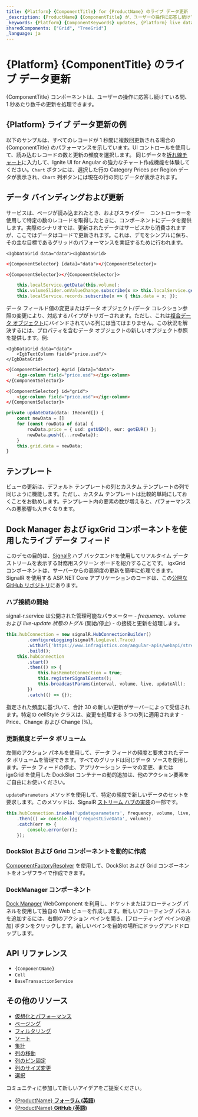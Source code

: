 ```yaml
---
title: {Platform} {ComponentTitle} for {ProductName} のライブ データ更新
_description: {ProductName} {ComponentTitle} が、ユーザーの操作に応答し続けている間、1 秒あたり数千の更新を処理する方法を確認します。
_keywords: {Platform} {ComponentKeywords} updates, {Platform} live data, infragistics, 更新, ライブ データ, インフラジスティックス
sharedComponents: ["Grid", "TreeGrid"]
_language: ja
---
```


# {Platform} {ComponentTitle} のライブ データ更新

{ComponentTitle} コンポーネントは、ユーザーの操作に応答し続けている間、1 秒あたり数千の更新を処理できます。

<!-- Angular -->
## {Platform} ライブ データ更新の例

以下のサンプルは、すべてのレコードが 1 秒間に複数回更新される場合の {ComponentTitle} のパフォーマンスを示しています。UI コントロールを使用して、読み込むレコードの数と更新の頻度を選択します。
同じデータを[折れ線チャート](../charts/types/line-chart.md)に入力して、Ignite UI for Angular の強力なチャート作成機能を体験してください。`Chart` ボタンには、選択した行の Category Prices per Region データが表示され、`Chart` 列ボタンには現在の行の同じデータが表示されます。

<code-view style="height:700px"
           data-demos-base-url="{environment:dvDemosBaseUrl}"
           iframe-src="{environment:dvDemosBaseUrl}/{ComponentSample}-grid-finjs"
           alt="Angular ライブ データ更新の例">
</code-view>

<!-- end: Angular -->
## データ バインディングおよび更新

サービスは、ページが読み込まれたとき、およびスライダー　コントローラーを使用して特定の数のレコードを取得したときに、コンポーネントにデータを提供します。実際のシナリオでは、更新されたデータはサービスから消費されますが、ここではデータはコードで更新されます。これは、デモをシンプルに保ち、その主な目標であるグリッドのパフォーマンスを実証するために行われます。

```Razor
<IgbDataGrid data="data"><IgbDataGrid>
```

<!-- Angular -->
```html
<{ComponentSelector} [data]="data"></{ComponentSelector}>
```
<!-- end: Angular -->

<!-- WebComponents -->
```html
<{ComponentSelector}></{ComponentSelector}>
```
<!-- end: WebComponents -->


```typescript
    this.localService.getData(this.volume);
    this.volumeSlider.onValueChange.subscribe(x => this.localService.getData(this.volume);
    this.localService.records.subscribe(x => { this.data = x; });
```

データ フィールド値の変更またはデータ オブジェクト/データ コレクション参照の変更により、対応するパイプがトリガーされます。ただし、これは[複合データ オブジェクト](grid.md#複雑なデータ-バインディング)にバインドされている列には当てはまりません。この状況を解決するには、プロパティを含むデータ オブジェクトの新しいオブジェクト参照を提供します。例:

```Razor
<IgbDataGrid data="data">
    <IgbTextColumn field="price.usd"/>
</IgbDataGrid>
```

<!-- Angular -->
```html
<{ComponentSelector} #grid [data]="data">
    <igx-column field="price.usd"></igx-column>
</{ComponentSelector}>
```
<!-- end: Angular -->

<!-- WebComponents -->
```html
<{ComponentSelector} id="grid">
    <igc-column field="price.usd"></igc-column>
</{ComponentSelector}>
```
<!-- end: WebComponents -->

```typescript
private updateData(data: IRecord[]) {
    const newData = []
    for (const rowData of data) {
        rowData.price = { usd: getUSD(), eur: getEUR() };
        newData.push({...rowData});
    }
    this.grid.data = newData;
}
```

## テンプレート
ビューの更新は、デフォルト テンプレートの列とカスタム テンプレートの列で同じように機能します。ただし、カスタム テンプレートは比較的単純にしておくことをお勧めします。テンプレート内の要素の数が増えると、パフォーマンスへの悪影響も大きくなります。

<!-- Angular -->
## Dock Manager および igxGrid コンポーネントを使用したライブ データ フィード
このデモの目的は、[SignalR](https://dotnet.microsoft.com/apps/aspnet/signalr) ハブ バックエンドを使用してリアルタイム データ ストリームを表示する財務用スクリーン ボードを紹介することです。
igxGrid コンポーネントは、サーバーからの高頻度の更新を簡単に処理できます。SignalR を使用する ASP.NET Core アプリケーションのコードは、この[公開な GitHub リポジトリ](https://github.com/IgniteUI/finjs-web-api)にあります。
<code-view style="height:700px"
           data-demos-base-url="{environment:dvDemosBaseUrl}"
           iframe-src="{environment:dvDemosBaseUrl}/{ComponentSample}-grid-finjs-dock-manager"
           alt="{Platform} {ComponentTitle} サービスを使用したライブ データ更新の例">
</code-view>
<!-- end: Angular -->

### ハブ接続の開始

signal-r.service は公開された管理可能なパラメーター - *frequency*、*volume* および *live-update 状態のトグル* (開始/停止) - の接続と更新を処理します。

```ts
this.hubConnection = new signalR.HubConnectionBuilder()
        .configureLogging(signalR.LogLevel.Trace)
        .withUrl('https://www.infragistics.com/angular-apis/webapi/streamHub')
        .build();
    this.hubConnection
        .start()
        .then(() => {
            this.hasRemoteConnection = true;
            this.registerSignalEvents();
            this.broadcastParams(interval, volume, live, updateAll);
        })
        .catch(() => {});
```

指定された頻度に基づいて、合計 30 の新しい更新がサーバーによって受信されます。特定の cellStyle クラスは、変更を処理する 3 つの列に適用されます - Price、Change および Change (%)。

### 更新頻度とデータ ボリューム

左側のアクション パネルを使用して、データ フィードの頻度と要求されたデータ ボリュームを管理できます。すべてのグリッドは同じデータ ソースを使用します。データ フィードの停止、アプリケーション テーマの変更、または igxGrid を使用した DockSlot コンテナーの動的追加は、他のアクション要素をご自由にお使いください。

`updateParameters` メソッドを使用して、特定の頻度で新しいデータのセットを要求します。このメソッドは、SignalR [ストリーム ハブの実装](https://github.com/IgniteUI/finjs-web-api/blob/master/WebAPI/Models/StreamHub.cs#L18)の一部です。

```ts
this.hubConnection.invoke('updateparameters', frequency, volume, live, updateAll)
    .then(() => console.log('requestLiveData', volume))
    .catch(err => {
        console.error(err);
    });
```

### DockSlot および Grid コンポーネントを動的に作成

[ComponentFactoryResolver](https://angular.io/api/core/ComponentFactoryResolver) を使用して、DockSlot および Grid コンポーネントをオンザフライで作成できます。

### DockManager コンポーネント
[Dock Manager](../dock-manager.md) WebComponent を利用し、ドケットまたはフローティング パネルを使用して独自の Web ビューを作成します。新しいフローティング パネルを追加するには、右側のアクション ペインを開き、[フローティング ペインの追加] ボタンをクリックします。新しいペインを目的の場所にドラッグアンドドロップします。

## API リファレンス
* `{ComponentName}`
* `Cell`
* `BaseTransactionService`

## その他のリソース

* [仮想化とパフォーマンス](virtualization.md)
* [ページング](paging.md)
* [フィルタリング](filtering.md)
* [ソート](sorting.md)
* [集計](summaries.md)
* [列の移動](column-moving.md)
* [列のピン固定](column-pinning.md)
* [列のサイズ変更](column-resizing.md)
* [選択](selection.md)

コミュニティに参加して新しいアイデアをご提案ください。

* [{ProductName} **フォーラム (英語)**](https://www.infragistics.com/community/forums/f/ignite-ui-for-{PlatformLower})
* [{ProductName} **GitHub (英語)**](https://github.com/IgniteUI/igniteui-{PlatformLowerNoHyphen})


